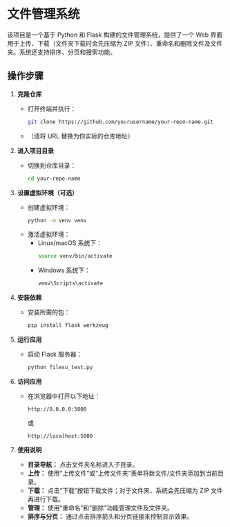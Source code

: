 # 文件管理系统

该项目是一个基于 Python 和 Flask 构建的文件管理系统，提供了一个 Web 界面用于上传、下载（文件夹下载时会先压缩为 ZIP 文件）、重命名和删除文件及文件夹。系统还支持排序、分页和搜索功能。

## 操作步骤

1. **克隆仓库**
   - 打开终端并执行：
     ```bash
     git clone https://github.com/yourusername/your-repo-name.git
     ```
   - （请将 URL 替换为你实际的仓库地址）

2. **进入项目目录**
   - 切换到仓库目录：
     ```bash
     cd your-repo-name
     ```

3. **设置虚拟环境（可选）**
   - 创建虚拟环境：
     ```bash
     python -m venv venv
     ```
   - 激活虚拟环境：
     - Linux/macOS 系统下：
       ```bash
       source venv/bin/activate
       ```
     - Windows 系统下：
       ```bash
       venv\Scripts\activate
       ```

4. **安装依赖**
   - 安装所需的包：
     ```bash
     pip install flask werkzeug
     ```

5. **运行应用**
   - 启动 Flask 服务器：
     ```bash
     python filesu_test.py
     ```

6. **访问应用**
   - 在浏览器中打开以下地址：
     ```
     http://0.0.0.0:5000
     ```
     或
     ```
     http://localhost:5000
     ```

7. **使用说明**
   - **目录导航：** 点击文件夹名称进入子目录。
   - **上传：** 使用“上传文件”或“上传文件夹”表单将新文件/文件夹添加到当前目录。
   - **下载：** 点击“下载”按钮下载文件；对于文件夹，系统会先压缩为 ZIP 文件再进行下载。
   - **管理：** 使用“重命名”和“删除”功能管理文件及文件夹。
   - **排序与分页：** 通过点击排序箭头和分页链接来控制显示效果。
